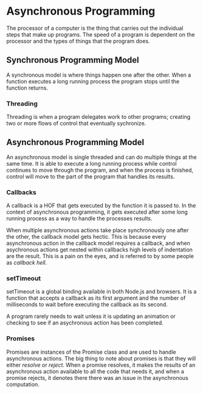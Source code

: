 # Asynchronous Programming

The processor of a computer is the thing that carries out the individual steps that make up programs. The speed of a program is dependent on the processor and the types of things that the
program does.

## Synchronous Programming Model

A synchronous model is where things happen one after the other. When a function executes a long running process the program stops until the function returns.

### Threading

Threading is when a program delegates work to other programs; creating two or more flows of control that eventually sychronize.

## Asynchronous Programming Model

An asynchronous model is single threaded and can do multiple things at the same time. It is able to execute a long running process while control continues to move through the program, and when the process is finished, control will move to the part of the program that handles its results.

### Callbacks

A callback is a HOF that gets executed by the function it is passed to. In the context of asynchronous programming, it gets executed after some long running process as a way to handle the processes results.

When multiple asynchronous actions take place synchronously one after the other, the callback model gets hectic. This is because every asynchronous action in the callback model requires a callback, and when asychronous actions get nested within callbacks high levels of indentation are the result. This is a pain on the eyes, and is referred to by some people as *callback hell*.

### setTimeout

setTimeout is a global binding available in both Node.js and browsers. It is a function that  accepts a callback as its first argument and the number of milliseconds to wait before executing the callback as its second.

A program rarely needs to wait unless it is updating an animation or checking to see if an asychronous action has been completed.

### Promises

Promises are instances of the Promise class and are used to handle asynchronous actions. The big thing to note about promises is that they will either *resolve* or *reject*. When a promise resolves, it makes the results of an asynchronous action available to all the code that needs it, and when a promise rejects, it denotes there there was an issue in the asynchronous computation.